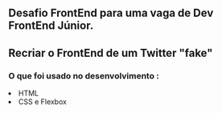 
## Desafio FrontEnd para uma vaga de Dev FrontEnd Júnior.

## Recriar o FrontEnd de um Twitter "fake"

### O que foi usado no desenvolvimento :
<li>HTML<br> 
<li>CSS e Flexbox<br></li><br>




